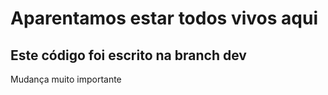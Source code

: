 # Aparentamos estar todos vivos aqui
## Este código foi escrito na branch dev


Mudança muito importante

